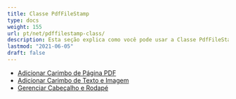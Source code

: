 ```yaml
---
title: Classe PdfFileStamp
type: docs
weight: 155
url: pt/net/pdffilestamp-class/
description: Esta seção explica como você pode usar a Classe PdfFileStamp do Aspose.PDF Facades ao trabalhar com PDF.
lastmod: "2021-06-05"
draft: false
---
```


- [Adicionar Carimbo de Página PDF](/pdf/net/add-pdf-page-stamp/)
- [Adicionar Carimbo de Texto e Imagem](/pdf/net/add-text-and-image-stamp/)
- [Gerenciar Cabeçalho e Rodapé](/pdf/net/manage-header-and-footer/)